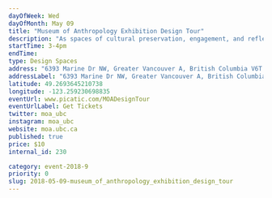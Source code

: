 ```yaml
---
dayOfWeek: Wed
dayOfMonth: May 09
title: "Museum of Anthropology Exhibition Design Tour"
description: "As spaces of cultural preservation, engagement, and reflection, museums present interesting design challenges in both their architecture and the exhibitions themselves. Exhibition Designer and Producer Skooker Broome will lead a tour of the Museum of Anthropology at UBC, starting from Arthur Erikson's iconic 1976 building design and looking at the process behind three current exhibitions. Don't miss this rare opportunity to see behind the scenes and learn the design process of cultural engagement.<br> <br> <a href=\"https://www.picatic.com/CombinedUBCdesignTours\">Optionally combine with the Morris and Helen Belkin Art Gallery Tour</a>, also in the UBC cultural district. "
startTime: 3-4pm
endTime: 
type: Design Spaces
address: "6393 Marine Dr NW, Greater Vancouver A, British Columbia V6T 1A7, Canada, Vancouver, BC, Canada"
addressLabel: "6393 Marine Dr NW, Greater Vancouver A, British Columbia V6T 1A7, Canada"
latitude: 49.2693645210738
longitude: -123.259230698835
eventUrl: www.picatic.com/MOADesignTour
eventUrlLabel: Get Tickets
twitter: moa_ubc
instagram: moa_ubc
website: moa.ubc.ca
published: true
price: $10
internal_id: 230

category: event-2018-9
priority: 0
slug: 2018-05-09-museum_of_anthropology_exhibition_design_tour
---
```

